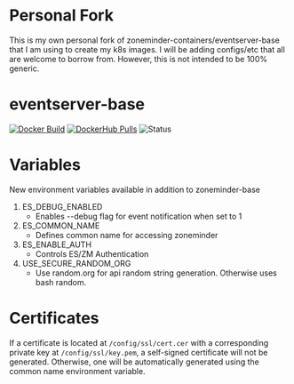 # Personal Fork
This is my own personal fork of zoneminder-containers/eventserver-base that I am using to create my k8s images.  I will be adding configs/etc that all are welcome to borrow from.  However, this is not intended to be 100% generic.

# eventserver-base

[![Docker Build](https://github.com/zoneminder-containers/eventserver-base/actions/workflows/docker-build.yaml/badge.svg)](https://github.com/zoneminder-containers/eventserver-base/actions/workflows/docker-build.yaml)
[![DockerHub Pulls](https://img.shields.io/docker/pulls/yaoa/eventserver-base.svg)](https://hub.docker.com/r/yaoa/eventserver-base)
![Status](https://img.shields.io/badge/Status-Beta-yellow)

# Variables

New environment variables available in addition to zoneminder-base
1. ES_DEBUG_ENABLED
    - Enables --debug flag for event notification when set to 1
2. ES_COMMON_NAME
    - Defines common name for accessing zoneminder
3. ES_ENABLE_AUTH
    - Controls ES/ZM Authentication
4. USE_SECURE_RANDOM_ORG
    - Use random.org for api random string generation. Otherwise uses bash random.


# Certificates
If a certificate is located at `/config/ssl/cert.cer` with a corresponding
private key at `/config/ssl/key.pem`, a self-signed certificate will not be
generated. Otherwise, one will be automatically generated using the common name
environment variable.
